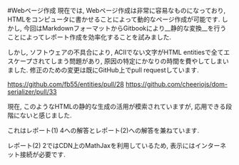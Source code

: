 #Webページ作成
現在では, Webページ作成は非常に容易なものになっており,
HTMLをコンピュータに書かせることによって動的なページ作成が可能です. しかし,
今回はMarkdownフォーマットからGitbookにより__静的な変換__を行うことによってレポート作成を効率化することを試みました.

しかし, ソフトウェアの不具合により, ACIIでない文字がHTML entitiesで全てエスケープされてしまう問題があり,
原因の特定にかなりの時間を費やしてしまいました. 修正のための変更は既にGitHub上でpull requestしています.

https://github.com/fb55/entities/pull/28
https://github.com/cheeriojs/dom-serializer/pull/33

現在, このようなHTMLの静的な生成の活用が模索されていますが, 応用できる段階にないと感じました.

これはレポート(1) 4への解答とレポート(2)への解答を兼ねています.

レポート(2) 2ではCDN上のMathJaxを利用しているため, 表示にはインターネット接続が必要です.
